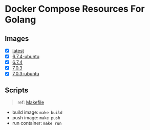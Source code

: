# Docker Compose Resources For Golang

## Images

- [x] [latest](./latest/Dockerfile)
- [x] [6.7.4-ubuntu](./6.7.4-ubuntu/Dockerfile)
- [x] [6.7.4](./6.7.4/Dockerfile)
- [x] [7.0.3](./7.0.3/Dockerfile)
- [x] [7.0.3-ubuntu](./7.0.3-ubuntu/Dockerfile)

## Scripts

>ref: [Makefile](./Makefile)

- build image: `make build`
- push image: `make push`
- run container: `make run`
